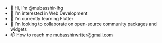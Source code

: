 - 👋 Hi, I’m @mubasshir-lhg
- 👀 I’m interested in Web Development
- 🌱 I’m currently learning Flutter
- 💞️ I’m looking to collaborate on open-source community packages and widgets 
- 📫 How to reach me mubasshirwriter@gmail.com

<!---
mubasshir-lhg/mubasshir-lhg is a ✨ special ✨ repository because its `README.md` (this file) appears on your GitHub profile.
You can click the Preview link to take a look at your changes.
--->
